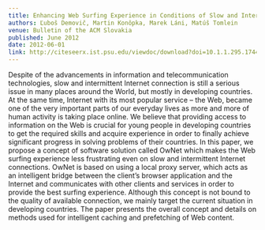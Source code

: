 ```yaml
---
title: Enhancing Web Surfing Experience in Conditions of Slow and Intermittent Internet Connection
authors: Ľuboš Demovič, Martin Konôpka, Marek Láni, Matúš Tomlein
venue: Bulletin of the ACM Slovakia
published: June 2012
date: 2012-06-01
link: http://citeseerx.ist.psu.edu/viewdoc/download?doi=10.1.1.295.1744&rep=rep1&type=pdf
---
```


Despite of the advancements in information and telecommunication technologies, slow and intermittent Internet connection is still a serious issue in many places around the World, but mostly in developing countries. At the same time, Internet with its most popular service – the Web, became one of the very important parts of our everyday lives as more and more of human activity is taking place online. We believe that providing access to information on the Web is crucial for young people in developing countries to get the required skills and acquire experience in order to finally achieve significant progress in solving problems of their countries. In this paper, we propose a concept of software solution called OwNet which makes the Web surfing experience less frustrating even on slow and intermittent Internet connections. OwNet is based on using a local proxy server, which acts as an intelligent bridge between the client’s browser application and the Internet and communicates with other clients and services in order to provide the best surfing experience. Although this concept is not bound to the quality of available connection, we mainly target the current situation in developing countries. The paper presents the overall concept and details on methods used for intelligent caching and prefetching of Web content.
